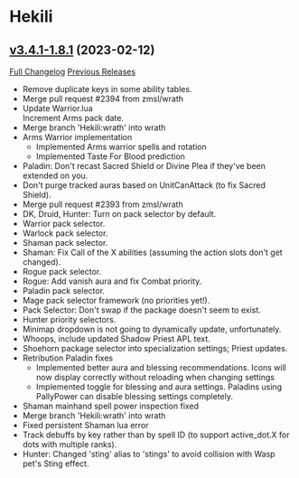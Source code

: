 # Hekili

## [v3.4.1-1.8.1](https://github.com/Hekili/hekili/tree/v3.4.1-1.8.1) (2023-02-12)
[Full Changelog](https://github.com/Hekili/hekili/compare/v3.4.1-1.8.0...v3.4.1-1.8.1) [Previous Releases](https://github.com/Hekili/hekili/releases)

- Remove duplicate keys in some ability tables.  
- Merge pull request #2394 from zmsl/wrath  
- Update Warrior.lua  
    Increment Arms pack date.  
- Merge branch 'Hekili:wrath' into wrath  
- Arms Warrior implementation  
    - Implemented Arms warrior spells and rotation  
    - Implemented Taste For Blood prediction  
- Paladin: Don't recast Sacred Shield or Divine Plea if they've been extended on you.  
- Don't purge tracked auras based on UnitCanAttack (to fix Sacred Shield).  
- Merge pull request #2393 from zmsl/wrath  
- DK, Druid, Hunter: Turn on pack selector by default.  
- Warrior pack selector.  
- Warlock pack selector.  
- Shaman pack selector.  
- Shaman: Fix Call of the X abilities (assuming the action slots don't get changed).  
- Rogue pack selector.  
- Rogue: Add vanish aura and fix Combat priority.  
- Paladin pack selector.  
- Mage pack selector framework (no priorities yet!).  
- Pack Selector: Don't swap if the package doesn't seem to exist.  
- Hunter priority selectors.  
- Minimap dropdown is not going to dynamically update, unfortunately.  
- Whoops, include updated Shadow Priest APL text.  
- Shoehorn package selector into specialization settings; Priest updates.  
- Retribution Paladin fixes  
    - Implemented better aura and blessing recommendations. Icons will now display correctly without reloading when changing settings  
    - Implemented toggle for blessing and aura settings. Paladins using PallyPower can disable blessing settings completely.  
- Shaman mainhand spell power inspection fixed  
- Merge branch 'Hekili:wrath' into wrath  
- Fixed persistent Shaman lua error  
- Track debuffs by key rather than by spell ID (to support active\_dot.X for dots with multiple ranks).  
- Hunter: Changed 'sting' alias to 'stings' to avoid collision with Wasp pet's Sting effect.  
